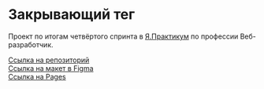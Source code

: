 # Закрывающий тег

Проект по итогам четвёртого спринта в [Я.Практикум](https://practicum.yandex.ru) по профессии Веб-разработчик.

[Ссылка на репозиторий](https://github.com/AlexandrNachmanovich/zakrivayuschiy-teg-f/)  
[Ссылка на макет в Figma](https://www.figma.com/file/JQhPLs2COLIeZtAtlsBS34/%238-%3C%2F%D0%B7%D0%B0%D0%BA%D1%80%D1%8B%D0%B2%D0%B0%D1%8E%D1%89%D0%B8%D0%B9-%D1%82%D0%B5%D0%B3%3E?type=design&node-id=0-1&mode=design/)  
[Ссылка на Pages](https://alexandrnachmanovich.github.io/zakrivayuschiy-teg-f/)
